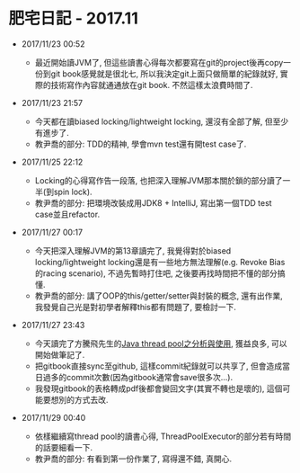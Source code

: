 # 肥宅日記 - 2017.11

* 2017/11/23 00:52
	* 最近開始讀JVM了, 但這些讀書心得每次都要寫在git的project後再copy一份到git book感覺就是很北七, 所以我決定git上面只做簡單的紀錄就好, 實際的技術寫作內容就通通放在git book. 不然這樣太浪費時間了.

* 2017/11/23 21:57
    * 今天都在讀biased locking/lightweight locking, 還沒有全部了解, 但至少有進步了.
    * 教尹喬的部分: TDD的精神, 學會mvn test還有開test case了.

* 2017/11/25 22:12
    * Locking的心得寫作告一段落, 也把深入理解JVM那本關於鎖的部分讀了一半(到spin lock).
    * 教尹喬的部分: 把環境改裝成用JDK8 + IntelliJ, 寫出第一個TDD test case並且refactor.

* 2017/11/27 00:17
    * 今天把深入理解JVM的第13章讀完了, 我覺得對於biased locking/lightweight locking還是有一些地方無法理解(e.g. Revoke Bias的racing scenario), 不過先暫時打住吧, 之後要再找時間把不懂的部分搞懂.
    * 教尹喬的部分: 講了OOP的this/getter/setter與封裝的概念, 還有出作業, 我發覺自己光是對初學者解釋this都有問題了, 要檢討一下.

* 2017/11/27 23:43
    * 今天讀完了方騰飛先生的[Java thread pool之分析與使用](http://www.infoq.com/cn/articles/java-threadPool?utm_source=infoq&utm_campaign=user_page&utm_medium=link), 獲益良多, 可以開始做筆記了.
    * 把gitbook直接sync至github, 這樣commit紀錄就可以共享了, 但會造成當日過多的commit次數(因為gitbook通常會save很多次...).
    * 我發現gitbook的表格轉成pdf後都會變回文字(其實不轉也是壞的), 這個可能要想別的方式去改.

* 2017/11/29 00:40
    * 依樣繼續寫thread pool的讀書心得, ThreadPoolExecutor的部分若有時間的話要細看一下.
    * 教尹喬的部分: 有看到第一份作業了, 寫得還不錯, 真開心.
